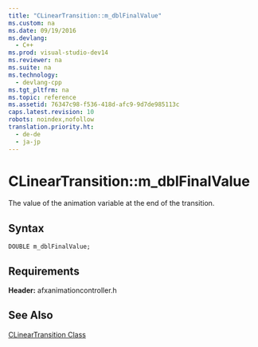```yaml
---
title: "CLinearTransition::m_dblFinalValue"
ms.custom: na
ms.date: 09/19/2016
ms.devlang: 
  - C++
ms.prod: visual-studio-dev14
ms.reviewer: na
ms.suite: na
ms.technology: 
  - devlang-cpp
ms.tgt_pltfrm: na
ms.topic: reference
ms.assetid: 76347c98-f536-418d-afc9-9d7de985113c
caps.latest.revision: 10
robots: noindex,nofollow
translation.priority.ht: 
  - de-de
  - ja-jp
---
```

# CLinearTransition::m_dblFinalValue
The value of the animation variable at the end of the transition.  
  
## Syntax  
  
```  
DOUBLE m_dblFinalValue;  
```  
  
## Requirements  
 **Header:** afxanimationcontroller.h  
  
## See Also  
 [CLinearTransition Class](../vs140/CLinearTransition-Class.md)